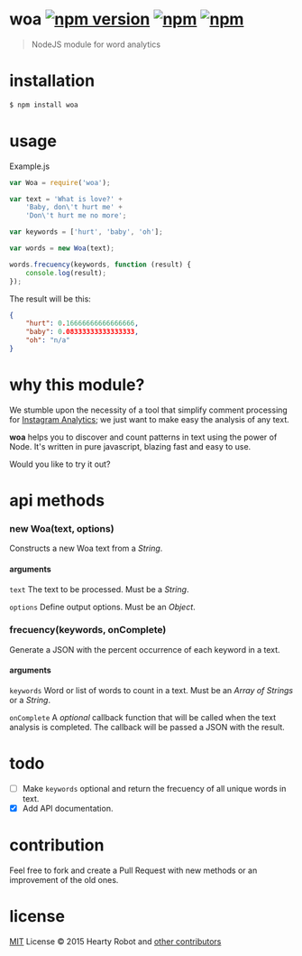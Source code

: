 # woa [![npm version](https://badge.fury.io/js/woa.svg)](http://badge.fury.io/js/woa) [![npm](https://img.shields.io/npm/dt/woa.svg)]() [![npm](https://img.shields.io/npm/l/woa.svg)]()
> NodeJS module for word analytics

# installation

```bash
$ npm install woa
```

# usage

Example.js

```js
var Woa = require('woa');

var text = 'What is love?' +
    'Baby, don\'t hurt me' +
    'Don\'t hurt me no more';

var keywords = ['hurt', 'baby', 'oh'];

var words = new Woa(text);

words.frecuency(keywords, function (result) {
    console.log(result);
});
```

The result will be this:

```json
{
    "hurt": 0.16666666666666666,
    "baby": 0.08333333333333333,
    "oh": "n/a"
}
```
# why this module?

We stumble upon the necessity of a tool that simplify comment processing for [Instagram Analytics](https://github.com/heartyrobot/node-instagram-analytics); we just want to make easy the analysis of any text.

**woa** helps you to discover and count patterns in text using the power of Node. It's written in pure javascript, blazing fast and easy to use.

Would you like to try it out?

# api methods

### new Woa(text, options)

Constructs a new Woa text from a *String*.

#### arguments

`text` The text to be processed. Must be a *String*.

`options` Define output options. Must be an *Object*.

### frecuency(keywords, onComplete)

Generate a JSON with the percent occurrence of each keyword in a text.

#### arguments

`keywords` Word or list of words to count in a text. Must be an *Array of Strings* or a *String*.

`onComplete` A *optional* callback function that will be called when the text analysis is completed. The callback will be passed a JSON with the result.

# todo

- [ ] Make `keywords` optional and return the frecuency of all unique words in text.
- [x] Add API documentation.

# contribution

Feel free to fork and create a Pull Request with new methods or an improvement of the old ones.

# license

[MIT](http://opensource.org/licenses/MIT) License :copyright: 2015 Hearty Robot and [other contributors](https://github.com/heartyrobot/woa/graphs/contributors)